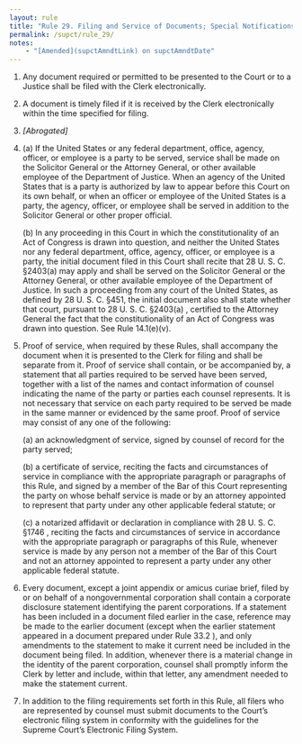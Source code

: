 ```yaml
---
layout: rule
title: "Rule 29. Filing and Service of Documents; Special Notifications; Corporate Disclosure Statement"
permalink: /supct/rule_29/
notes:
    - "[Amended](supctAmndtLink) on supctAmndtDate"
---
```


1. Any document required or permitted to be presented to the Court or to a Justice shall be filed with the Clerk electronically.


2. A document is timely filed if it is received by the Clerk electronically within the time specified for filing.


3. *[Abrogated]*


4. (a) If the United States or any federal department, office, agency, officer, or employee is a party to be served, service shall be made on the Solicitor General or the Attorney General, or other available employee of the Department of Justice. When an agency of the United States that is a party is authorized by law to appear before this Court on its own behalf, or when an officer or employee of the United States is a party, the agency, officer, or employee shall be served in addition to the Solicitor General or other proper official.


    (b) In any proceeding in this Court in which the constitutionality of an Act of Congress is drawn into question, and neither the United States nor any federal department, office, agency, officer, or employee is a party, the initial document filed in this Court shall recite that 28 U. S. C. §2403(a) may apply and shall be served on the Solicitor General or the Attorney General, or other available employee of the Department of Justice. In such a proceeding from any court of the United States, as defined by 28 U. S. C. §451, the initial document also shall state whether that court, pursuant to 28 U. S. C. §2403(a) , certified to the Attorney General the fact that the constitutionality of an Act of Congress was drawn into question. See Rule 14.1(e)(v).


5. Proof of service, when required by these Rules, shall accompany the document when it is presented to the Clerk for filing and shall be separate from it. Proof of service shall contain, or be accompanied by, a statement that all parties required to be served have been served, together with a list of the names and contact information of counsel indicating the name of the party or parties each counsel represents. It is not necessary that service on each party required to be served be made in the same manner or evidenced by the same proof. Proof of service may consist of any one of the following:


    (a) an acknowledgment of service, signed by counsel of record for the party served;


    (b) a certificate of service, reciting the facts and circumstances of service in compliance with the appropriate paragraph or paragraphs of this Rule, and signed by a member of the Bar of this Court representing the party on whose behalf service is made or by an attorney appointed to represent that party under any other applicable federal statute; or


    (c) a notarized affidavit or declaration in compliance with 28 U. S. C. §1746 , reciting the facts and circumstances of service in accordance with the appropriate paragraph or paragraphs of this Rule, whenever service is made by any person not a member of the Bar of this Court and not an attorney appointed to represent a party under any other applicable federal statute.


6. Every document, except a joint appendix or amicus curiae brief, filed by or on behalf of a nongovernmental corporation shall contain a corporate disclosure statement identifying the parent corporations. If a statement has been included in a document filed earlier in the case, reference may be made to the earlier document (except when the earlier statement appeared in a document prepared under Rule 33.2 ), and only amendments to the statement to make it current need be included in the document being filed. In addition, whenever there is a material change in the identity of the parent corporation, counsel shall promptly inform the Clerk by letter and include, within that letter, any amendment needed to make the statement current.


7. In addition to the filing requirements set forth in this Rule, all filers who are represented by counsel must submit documents to the Court’s electronic filing system in conform­ity with the guidelines for the Supreme Court’s Electronic Filing System.